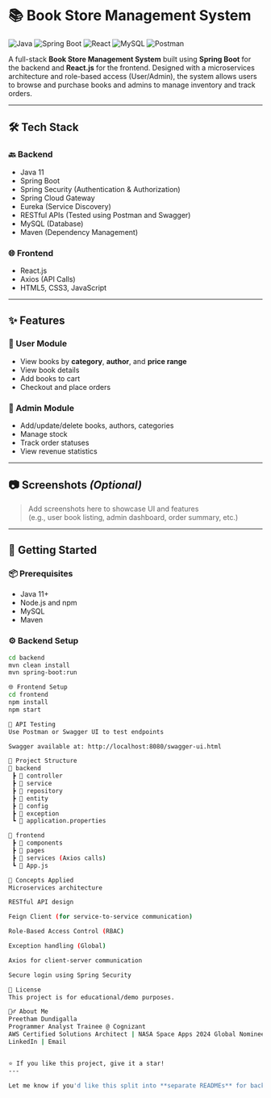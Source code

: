 # 📚 Book Store Management System

![Java](https://img.shields.io/badge/Java-ED8B00?style=for-the-badge&logo=openjdk&logoColor=white)
![Spring Boot](https://img.shields.io/badge/Spring%20Boot-6DB33F?style=for-the-badge&logo=spring-boot&logoColor=white)
![React](https://img.shields.io/badge/React-20232A?style=for-the-badge&logo=react&logoColor=61DAFB)
![MySQL](https://img.shields.io/badge/MySQL-00758F?style=for-the-badge&logo=mysql&logoColor=white)
![Postman](https://img.shields.io/badge/Postman-F76935?style=for-the-badge&logo=postman&logoColor=white)

A full-stack **Book Store Management System** built using **Spring Boot** for the backend and **React.js** for the frontend. Designed with a microservices architecture and role-based access (User/Admin), the system allows users to browse and purchase books and admins to manage inventory and track orders.

---

## 🛠️ Tech Stack

### 🔙 Backend
- Java 11
- Spring Boot
- Spring Security (Authentication & Authorization)
- Spring Cloud Gateway
- Eureka (Service Discovery)
- RESTful APIs (Tested using Postman and Swagger)
- MySQL (Database)
- Maven (Dependency Management)

### 🌐 Frontend
- React.js
- Axios (API Calls)
- HTML5, CSS3, JavaScript

---

## ✨ Features

### 👥 User Module
- View books by **category**, **author**, and **price range**
- View book details
- Add books to cart
- Checkout and place orders

### 🔐 Admin Module
- Add/update/delete books, authors, categories
- Manage stock
- Track order statuses
- View revenue statistics

---

## 📷 Screenshots *(Optional)*

> Add screenshots here to showcase UI and features  
> (e.g., user book listing, admin dashboard, order summary, etc.)

---

## 🚀 Getting Started

### 📦 Prerequisites
- Java 11+
- Node.js and npm
- MySQL
- Maven

### ⚙️ Backend Setup
```bash
cd backend
mvn clean install
mvn spring-boot:run

🌐 Frontend Setup
cd frontend
npm install
npm start

🧪 API Testing
Use Postman or Swagger UI to test endpoints

Swagger available at: http://localhost:8080/swagger-ui.html

📂 Project Structure
📁 backend
 ┣ 📁 controller
 ┣ 📁 service
 ┣ 📁 repository
 ┣ 📁 entity
 ┣ 📁 config
 ┣ 📁 exception
 ┗ 📜 application.properties

📁 frontend
 ┣ 📁 components
 ┣ 📁 pages
 ┣ 📁 services (Axios calls)
 ┗ 📜 App.js

🧠 Concepts Applied
Microservices architecture

RESTful API design

Feign Client (for service-to-service communication)

Role-Based Access Control (RBAC)

Exception handling (Global)

Axios for client-server communication

Secure login using Spring Security

📜 License
This project is for educational/demo purposes.

🙋‍♂️ About Me
Preetham Dundigalla
Programmer Analyst Trainee @ Cognizant
AWS Certified Solutions Architect | NASA Space Apps 2024 Global Nominee
LinkedIn | Email


⭐ If you like this project, give it a star!
---

Let me know if you'd like this split into **separate READMEs** for backend and frontend folders—or if you'd like me to **auto-generate it for your GitHub repo** based on a link!

